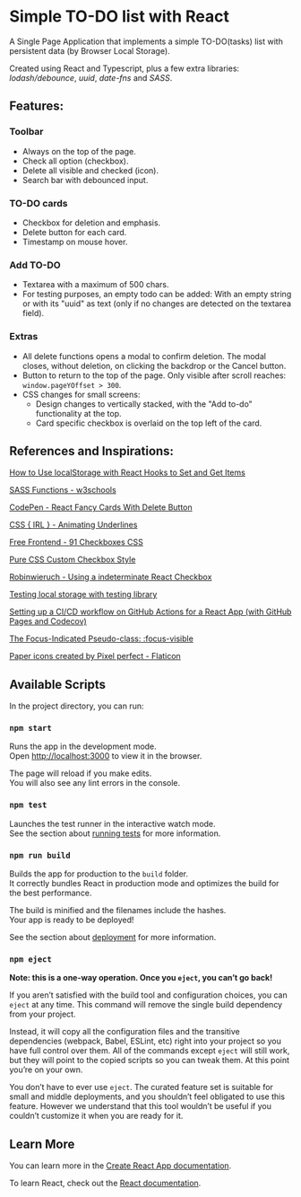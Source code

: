 # Simple TO-DO list with React

A Single Page Application that implements a simple TO-DO(tasks) list with persistent data (by Browser Local Storage).

Created using React and Typescript, plus a few extra libraries: _lodash/debounce_, _uuid_, _date-fns_ and _SASS_.

## Features:

### Toolbar
- Always on the top of the page.
- Check all option (checkbox).
- Delete all visible and checked (icon).
- Search bar with debounced input.

### TO-DO cards
- Checkbox for deletion and emphasis.
- Delete button for each card.
- Timestamp on mouse hover.

### Add TO-DO
- Textarea with a maximum of 500 chars.
- For testing purposes, an empty todo can be added: With an empty string or with its "uuid" as text (only if no changes are detected on the textarea field).

### Extras
- All delete functions opens a modal to confirm deletion. The modal closes, without deletion, on clicking the backdrop or the Cancel button.
- Button to return to the top of the page. Only visible after scroll reaches: `window.pageYOffset > 300`.
- CSS changes for small screens:
  - Design changes to vertically stacked, with the "Add to-do" functionality at the top.
  - Card specific checkbox is overlaid on the top left of the card.

## References and Inspirations:

[How to Use localStorage with React Hooks to Set and Get Items](https://www.freecodecamp.org/news/how-to-use-localstorage-with-react-hooks-to-set-and-get-items/)

[SASS Functions - w3schools](https://www.w3schools.com/sass/sass_functions_color.php)

[CodePen - React Fancy Cards With Delete Button](https://codepen.io/davidmellul/pen/oyopdx)

[CSS { IRL } - Animating Underlines](https://css-irl.info/animating-underlines/)

[Free Frontend - 91 Checkboxes CSS](https://freefrontend.com/css-checkboxes/)

[Pure CSS Custom Checkbox Style](https://moderncss.dev/pure-css-custom-checkbox-style/#custom-checkbox-style)

[Robinwieruch - Using a indeterminate React Checkbox](https://www.robinwieruch.de/react-checkbox-indeterminate/)

[Testing local storage with testing library](https://javascript.plainenglish.io/testing-local-storage-with-testing-library-580f74e8805b)

[Setting up a CI/CD workflow on GitHub Actions for a React App (with GitHub Pages and Codecov)](https://dev.to/dyarleniber/setting-up-a-ci-cd-workflow-on-github-actions-for-a-react-app-with-github-pages-and-codecov-4hnp)

[The Focus-Indicated Pseudo-class: :focus-visible](https://drafts.csswg.org/selectors-4/#the-focus-visible-pseudo)

[Paper icons created by Pixel perfect - Flaticon](https://www.flaticon.com/free-icons/paper)

## Available Scripts

In the project directory, you can run:

### `npm start`

Runs the app in the development mode.\
Open [http://localhost:3000](http://localhost:3000) to view it in the browser.

The page will reload if you make edits.\
You will also see any lint errors in the console.

### `npm test`

Launches the test runner in the interactive watch mode.\
See the section about [running tests](https://facebook.github.io/create-react-app/docs/running-tests) for more information.

### `npm run build`

Builds the app for production to the `build` folder.\
It correctly bundles React in production mode and optimizes the build for the best performance.

The build is minified and the filenames include the hashes.\
Your app is ready to be deployed!

See the section about [deployment](https://facebook.github.io/create-react-app/docs/deployment) for more information.

### `npm eject`

**Note: this is a one-way operation. Once you `eject`, you can’t go back!**

If you aren’t satisfied with the build tool and configuration choices, you can `eject` at any time. This command will remove the single build dependency from your project.

Instead, it will copy all the configuration files and the transitive dependencies (webpack, Babel, ESLint, etc) right into your project so you have full control over them. All of the commands except `eject` will still work, but they will point to the copied scripts so you can tweak them. At this point you’re on your own.

You don’t have to ever use `eject`. The curated feature set is suitable for small and middle deployments, and you shouldn’t feel obligated to use this feature. However we understand that this tool wouldn’t be useful if you couldn’t customize it when you are ready for it.

## Learn More

You can learn more in the [Create React App documentation](https://facebook.github.io/create-react-app/docs/getting-started).

To learn React, check out the [React documentation](https://reactjs.org/).


